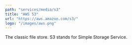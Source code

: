 ```yaml
---
path: "services/media/s3"
title: "AWS S3"
url: "https://aws.amazon.com/s3/"
logo: "/images/aws.png"
---
```


The classic file store. S3 stands for Simple Storage Service.
